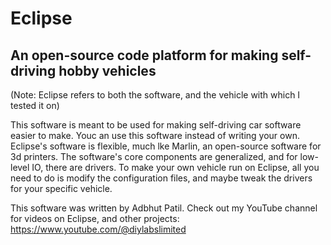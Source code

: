 # Eclipse
## An open-source code platform for making self-driving hobby vehicles



(Note: Eclipse refers to both the software, and the vehicle with which I tested it on)

This software is meant to be used for making self-driving car software easier to make. Youc an use this software instead of writing your own. Eclipse's 
software is flexible, much lke Marlin, an open-source software for 3d printers. The software's core components are generalized, and for low-level IO, there are drivers. To make your own vehicle run on Eclipse, all you need to do is modify the configuration files, and maybe tweak the drivers for your specific vehicle.

This software was written by Adbhut Patil. Check out my YouTube channel for videos on Eclipse, and other projects:
https://www.youtube.com/@diylabslimited
